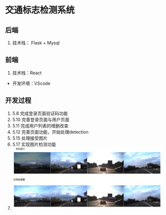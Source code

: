 # 交通标志检测系统

## 后端

1. 技术栈： Flask + Mysql

## 前端

1. 技术栈：React

- 开发环境：VScode

## 开发过程

1. 5.8 完成登录页面验证码功能
2. 5.10 完善登录页面与用户页面
3. 5.11 完成用户列表的增删改查
4. 5.12 完善页面功能，开始处理detection
5. 5.15 处理接受图片
6. 5.17 实现图片检测功能
7. ![1684321643492](image/README/1684321643492.png)
